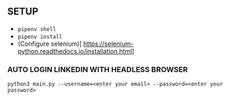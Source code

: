 ## SETUP

- `pipenv shell`
- `pipenv install`
- (Configure selenium)[ https://selenium-python.readthedocs.io/installation.html]



### AUTO LOGIN LINKEDIN WITH HEADLESS BROWSER
`python3 main.py --username=<enter your email> --password=<enter your password>`
